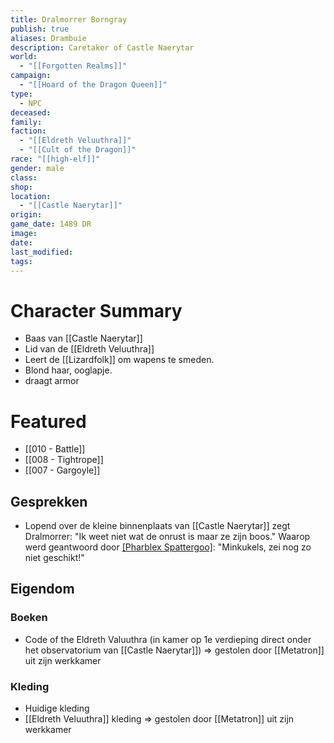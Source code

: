 ```yaml
---
title: Dralmorrer Borngray
publish: true
aliases: Drambuie
description: Caretaker of Castle Naerytar
world:
  - "[[Forgotten Realms]]"
campaign:
  - "[[Hoard of the Dragon Queen]]"
type:
  - NPC
deceased: 
family: 
faction:
  - "[[Eldreth Veluuthra]]"
  - "[[Cult of the Dragon]]"
race: "[[high-elf]]"
gender: male
class: 
shop: 
location:
  - "[[Castle Naerytar]]"
origin: 
game_date: 1489 DR
image: 
date: 
last_modified: 
tags: 
---
```

# Character Summary
- Baas van [[Castle Naerytar]]
- Lid van de [[Eldreth Veluuthra]]
- Leert de [[Lizardfolk]] om wapens te smeden.
- Blond haar, ooglapje.
- draagt armor
# Featured
- [[010 - Battle]]
- [[008 - Tightrope]]
- [[007 - Gargoyle]]

## Gesprekken
* Lopend over de kleine binnenplaats van [[Castle Naerytar]] zegt Dralmorrer: 
  "Ik weet niet wat de onrust is maar ze zijn boos." 
  Waarop werd geantwoord door [[Pharblex Spattergoo]](?): 
  "Minkukels, zei nog zo niet geschikt!"

## Eigendom
### Boeken
- Code of the Eldreth Valuuthra (in kamer op 1e verdieping direct onder het observatorium van [[Castle Naerytar]]) => gestolen door [[Metatron]] uit zijn werkkamer
### Kleding 
- Huidige kleding
- [[Eldreth Veluuthra]] kleding => gestolen door [[Metatron]] uit zijn werkkamer

